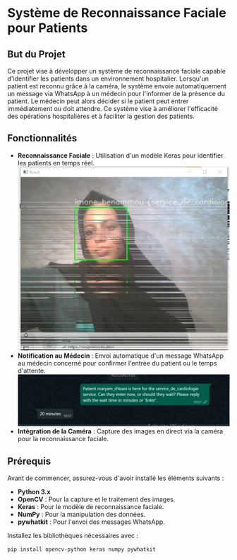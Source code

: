 # Système de Reconnaissance Faciale pour Patients

## But du Projet

Ce projet vise à développer un système de reconnaissance faciale capable d'identifier les patients dans un environnement hospitalier. Lorsqu'un patient est reconnu grâce à la caméra, le système envoie automatiquement un message via WhatsApp à un médecin pour l'informer de la présence du patient. Le médecin peut alors décider si le patient peut entrer immédiatement ou doit attendre. Ce système vise à améliorer l'efficacité des opérations hospitalières et à faciliter la gestion des patients.

## Fonctionnalités

- **Reconnaissance Faciale** : Utilisation d'un modèle Keras pour identifier les patients en temps réel.
![Reconnaissance Faciale](https://github.com/Ibenammou/internproject/blob/master/image1.jpg)
- **Notification au Médecin** : Envoi automatique d'un message WhatsApp au médecin concerné pour confirmer l'entrée du patient ou le temps d'attente.
![Notification au Médecin](https://github.com/Ibenammou/internproject/blob/master/image%202.jpg)
- **Intégration de la Caméra** : Capture des images en direct via la caméra pour la reconnaissance faciale.

## Prérequis

Avant de commencer, assurez-vous d'avoir installé les éléments suivants :

- **Python 3.x**
- **OpenCV** : Pour la capture et le traitement des images.
- **Keras** : Pour le modèle de reconnaissance faciale.
- **NumPy** : Pour la manipulation des données.
- **pywhatkit** : Pour l'envoi des messages WhatsApp.

Installez les bibliothèques nécessaires avec :

```bash
pip install opencv-python keras numpy pywhatkit
